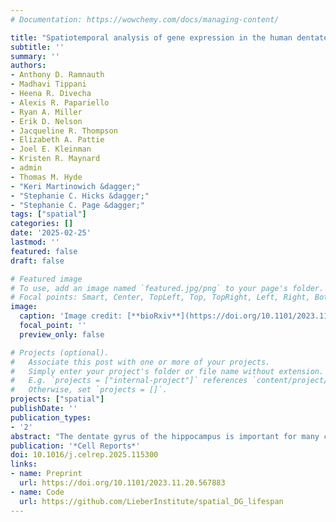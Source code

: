 ```yaml
---
# Documentation: https://wowchemy.com/docs/managing-content/

title: "Spatiotemporal analysis of gene expression in the human dentate gyrus reveals age-associated changes in cellular maturation and neuroinflammation"
subtitle: ''
summary: ''
authors:
- Anthony D. Ramnauth
- Madhavi Tippani
- Heena R. Divecha
- Alexis R. Papariello
- Ryan A. Miller
- Erik D. Nelson
- Jacqueline R. Thompson
- Elizabeth A. Pattie
- Joel E. Kleinman
- Kristen R. Maynard
- admin
- Thomas M. Hyde
- "Keri Martinowich &dagger;"
- "Stephanie C. Hicks &dagger;"
- "Stephanie C. Page &dagger;"
tags: ["spatial"]
categories: []
date: '2025-02-25'
lastmod: ''
featured: false
draft: false

# Featured image
# To use, add an image named `featured.jpg/png` to your page's folder.
# Focal points: Smart, Center, TopLeft, Top, TopRight, Left, Right, BottomLeft, Bottom, BottomRight.
image:
  caption: 'Image credit: [**bioRxiv**](https://doi.org/10.1101/2023.11.20.567883)'
  focal_point: ''
  preview_only: false

# Projects (optional).
#   Associate this post with one or more of your projects.
#   Simply enter your project's folder or file name without extension.
#   E.g. `projects = ["internal-project"]` references `content/project/deep-learning/index.md`.
#   Otherwise, set `projects = []`.
projects: ["spatial"]
publishDate: ''
publication_types:
- '2'
abstract: "The dentate gyrus of the hippocampus is important for many cognitive functions, including learning, memory, and mood. Here, we present transcriptome-wide spatial gene expression maps of the human dentate gyrus and investigate age-associated changes across the lifespan. Genes associated with neurogenesis and the extracellular matrix are enriched in infants and decline throughout development and maturation. Following infancy, inhibitory neuron markers increase, and cellular proliferation markers decrease. We also identify spatio-molecular signatures that support existing evidence for protracted maturation of granule cells during adulthood and age-associated increases in neuroinflammation-related gene expression. Our findings support the notion that the hippocampal neurogenic niche undergoes major changes following infancy and identify molecular regulators of brain aging in glial- and neuropil-enriched tissue."
publication: '*Cell Reports*'
doi: 10.1016/j.celrep.2025.115300
links:
- name: Preprint
  url: https://doi.org/10.1101/2023.11.20.567883
- name: Code
  url: https://github.com/LieberInstitute/spatial_DG_lifespan
---
```

